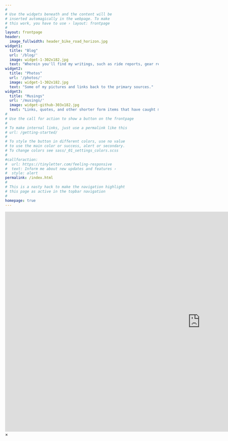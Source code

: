 ```yaml
---
#
# Use the widgets beneath and the content will be
# inserted automagically in the webpage. To make
# this work, you have to use › layout: frontpage
#
layout: frontpage
header:
  image_fullwidth: header_bike_road_horizon.jpg
widget1:
  title: "Blog"
  url: '/blog/'
  image: widget-1-302x182.jpg
  text: "Wherein you'll find my writings, such as ride reports, gear reviews, and random thoughts about whatever's front of mind." 
widget2:
  title: "Photos"
  url: '/photos/'
  image: widget-1-302x182.jpg
  text: "Some of my pictures and links back to the primary sources."
widget3:
  title: "Musings"
  url: '/musings/'
  image: widget-github-303x182.jpg
  text: "Links, quotes, and other shorter form items that have caught my attention."
#
# Use the call for action to show a button on the frontpage
#
# To make internal links, just use a permalink like this
# url: /getting-started/
#
# To style the button in different colors, use no value
# to use the main color or success, alert or secondary.
# To change colors see sass/_01_settings_colors.scss
#
#callforaction:
#  url: https://tinyletter.com/feeling-responsive
#  text: Inform me about new updates and features ›
#  style: alert
permalink: /index.html
#
# This is a nasty hack to make the navigation highlight
# this page as active in the topbar navigation
#
homepage: true
---
```


<div id="videoModal" class="reveal-modal large" data-reveal="">
  <div class="flex-video widescreen vimeo" style="display: block;">
    <iframe width="1280" height="720" src="https://www.youtube.com/embed/3b5zCFSmVvU" frameborder="0" allowfullscreen></iframe>
  </div>
  <a class="close-reveal-modal">&#215;</a>
</div>
